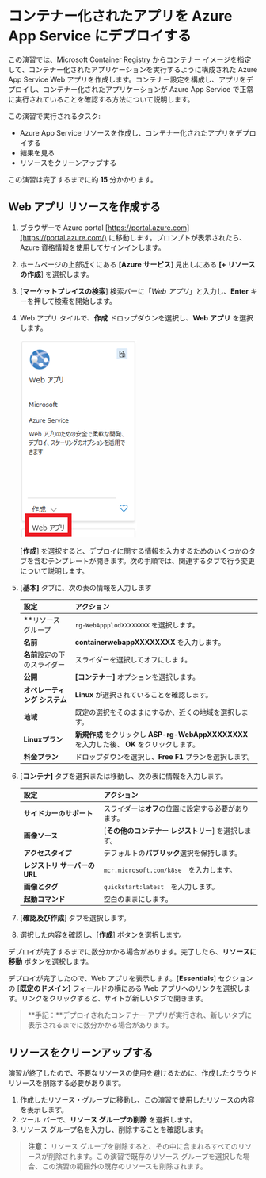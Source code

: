 # コンテナー化されたアプリを Azure App Service にデプロイする

この演習では、Microsoft Container Registry からコンテナー イメージを指定して、コンテナー化されたアプリケーションを実行するように構成された Azure App Service Web アプリを作成します。コンテナー設定を構成し、アプリをデプロイし、コンテナー化されたアプリケーションが Azure App Service で正常に実行されていることを確認する方法について説明します。

この演習で実行されるタスク:

- Azure App Service リソースを作成し、コンテナー化されたアプリをデプロイする
- 結果を見る
- リソースをクリーンアップする

この演習は完了するまでに約 **15** 分かかります。

## Web アプリ リソースを作成する



1. ブラウザーで Azure portal [https://portal.azure.com](https://portal.azure.com/) に移動します。プロンプトが表示されたら、Azure 資格情報を使用してサインインします。

2. ホームページの上部近くにある **[Azure サービス**] 見出しにある **[+ リソースの作成**] を選択します。

3. [**マーケットプレイスの検索**] 検索バーに「*Web アプリ*」と入力し、**Enter** キーを押して検索を開始します。

4. Web アプリ タイルで、**作成** ドロップダウンを選択し、**Web アプリ** を選択します。

   ![](./media/create-web-app-tile.png)

   [**作成**] を選択すると、デプロイに関する情報を入力するためのいくつかのタブを含むテンプレートが開きます。次の手順では、関連するタブで行う変更について説明します。

5. [**基本]** タブに、次の表の情報を入力します

   | 設定                          | アクション                                                   |
   | ----------------------------- | ------------------------------------------------------------ |
   | **リソース グループ           | `rg-WebAppplodXXXXXXXX` を選択します。                       |
   | **名前**                      | **containerwebappXXXXXXXX** を入力します。                   |
   | **名前**設定の下のスライダー  | スライダーを選択してオフにします。                           |
   | **公開**                      | **[コンテナー]** オプションを選択します。                    |
   | **オペレーティング システム** | **Linux** が選択されていることを確認します。                 |
   | **地域**                      | 既定の選択をそのままにするか、近くの地域を選択します。       |
   | **Linuxプラン**               | **新規作成** をクリックし **ASP-rg-WebAppXXXXXXXX** を入力した後、 **OK** をクリックします。 |
   | **料金プラン**                | ドロップダウンを選択し、**Free F1** プランを選択します。     |

   

6. [**コンテナ]** タブを選択または移動し、次の表に情報を入力します。

   | 設定                          | アクション                                           |
   | ----------------------------- | ---------------------------------------------------- |
   | **サイドカーのサポート**      | スライダーは**オフ**の位置に設定する必要があります。 |
   | **画像ソース**                | [**その他のコンテナー レジストリー**] を選択します。 |
   | **アクセスタイプ**            | デフォルトの**パブリック**選択を保持します。         |
   | **レジストリ サーバーの URL** | `mcr.microsoft.com/k8se`　を入力します。             |
   | **画像とタグ**                | `quickstart:latest`　を入力します。                  |
   | **起動コマンド**              | 空白のままにします。                                 |

7. [**確認及び作成**] タブを選択します。

8. 選択した内容を確認し、[**作成**] ボタンを選択します。

デプロイが完了するまでに数分かかる場合があります。完了したら、**リソースに移動** ボタンを選択します。

デプロイが完了したので、Web アプリを表示します。[**Essentials**] セクションの [**既定のドメイン]** フィールドの横にある Web アプリへのリンクを選択します。リンクをクリックすると、サイトが新しいタブで開きます。

> **手記：**デプロイされたコンテナー アプリが実行され、新しいタブに表示されるまでに数分かかる場合があります。



## リソースをクリーンアップする

演習が終了したので、不要なリソースの使用を避けるために、作成したクラウド リソースを削除する必要があります。

1. 作成したリソース・グループに移動し、この演習で使用したリソースの内容を表示します。
2. ツール バーで、**リソース グループの削除** を選択します。
3. リソース グループ名を入力し、削除することを確認します。

> **注意：** リソース グループを削除すると、その中に含まれるすべてのリソースが削除されます。この演習で既存のリソース グループを選択した場合、この演習の範囲外の既存のリソースも削除されます。

